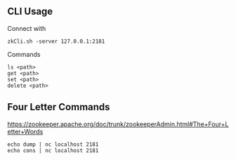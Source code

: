 ## CLI Usage

Connect with

    zkCli.sh -server 127.0.0.1:2181

Commands

    ls <path>
    get <path>
    set <path> 
    delete <path>

## Four Letter Commands

https://zookeeper.apache.org/doc/trunk/zookeeperAdmin.html#The+Four+Letter+Words

    echo dump | nc localhost 2181
    echo cons | nc localhost 2181
